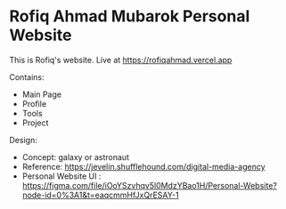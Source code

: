 # Rofiq Ahmad Mubarok Personal Website

This is Rofiq's website. Live at <https://rofiqahmad.vercel.app>

Contains:

- Main Page
- Profile
- Tools
- Project

Design:

- Concept: galaxy or astronaut
- Reference: <https://jevelin.shufflehound.com/digital-media-agency>
- Personal Website UI : <https://figma.com/file/iOoYSzvhqv5l0MdzYBao1H/Personal-Website?node-id=0%3A1&t=eaqcmmHfJxQrESAY-1>
